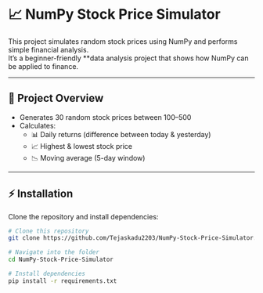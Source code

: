 # 📈 NumPy Stock Price Simulator  

This project simulates random stock prices using NumPy and performs simple financial analysis.  
It’s a beginner-friendly **data analysis project that shows how NumPy can be applied to finance.  

---

## 🔎 Project Overview
- Generates 30 random stock prices between 100–500  
- Calculates:
  - 📊 Daily returns (difference between today & yesterday)  
  - 📈 Highest & lowest stock price  
  - 📉 Moving average (5-day window)  

---

## ⚡ Installation
Clone the repository and install dependencies:

```bash
# Clone this repository
git clone https://github.com/Tejaskadu2203/NumPy-Stock-Price-Simulator.git

# Navigate into the folder
cd NumPy-Stock-Price-Simulator

# Install dependencies
pip install -r requirements.txt
